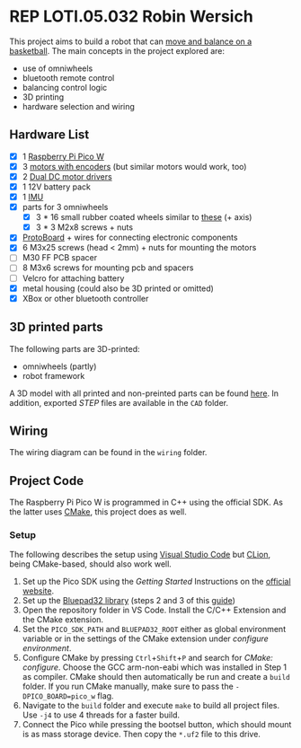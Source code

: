 # REP LOTI.05.032 Robin Wersich

This project aims to build a robot that can [move and balance on a basketball](https://www.youtube.com/watch?v=eqhnZmMAU6M).
The main concepts in the project explored are:

- use of omniwheels
- bluetooth remote control
- balancing control logic
- 3D printing
- hardware selection and wiring

## Hardware List

- [x] 1 [Raspberry Pi Pico W](https://www.raspberrypi.com/products/raspberry-pi-pico/)
- [x] 3 [motors with encoders](https://gopigo.io/gopigo3-motor-replacement-kit/) (but similar motors would work, too)
- [x] 2 [Dual DC motor drivers](https://www.tme.eu/ee/en/details/df-dri0044/motor-control-modules/dfrobot/dri0044/)
- [x] 1 12V battery pack
- [x] 1 [IMU](https://www.pololu.com/product/2863)
- [x] parts for 3 omniwheels
  - [x] 3 \* 16 small rubber coated wheels similar to [these](https://www.aliexpress.com/item/2054027643.html) (+ axis)
  - [x] 3 \* 3 M2x8 screws + nuts
- [x] [ProtoBoard](https://www.dfrobot.com/product-660.html) + wires for connecting electronic components
- [x] 6 M3x25 screws (head < 2mm) + nuts for mounting the motors
- [ ] M30 FF PCB spacer
- [ ] 8 M3x6 screws for mounting pcb and spacers
- [ ] Velcro for attaching battery
- [x] metal housing (could also be 3D printed or omitted)
- [x] XBox or other bluetooth controller

## 3D printed parts

The following parts are 3D-printed:

- omniwheels (partly)
- robot framework

A 3D model with all printed and non-preinted parts can be found [here](https://cad.onshape.com/documents/aef269c9421a5698f51293a2/w/28d1817e881a7e140ad68222/e/52373abffadf50390ef456f1).
In addition, exported _STEP_ files are available in the `CAD` folder.

## Wiring

The wiring diagram can be found in the `wiring` folder.

## Project Code

The Raspberry Pi Pico W is programmed in C++ using the official SDK. As the latter uses [CMake](https://cmake.org/), this project does as well.

### Setup

The following describes the setup using [Visual Studio Code](https://code.visualstudio.com/) but [CLion](https://www.jetbrains.com/de-de/clion/), being CMake-based, should also work well.

1. Set up the Pico SDK using the _Getting Started_ Instructions on the [official website](https://www.raspberrypi.com/documentation/microcontrollers/raspberry-pi-pico.html).
1. Set up the [Bluepad32 library](https://github.com/ricardoquesada/bluepad32) (steps 2 and 3 of this [guide](https://bluepad32.readthedocs.io/en/latest/plat_picow/))
1. Open the repository folder in VS Code. Install the C/C++ Extension and the CMake extension.
1. Set the `PICO_SDK_PATH` and `BLUEPAD32_ROOT` either as global environment variable or in the settings of the CMake extension under _configure environment_.
1. Configure CMake by pressing `Ctrl`+`Shift`+`P` and search for _CMake: configure_. Choose the GCC arm-non-eabi which was installed in Step 1 as compiler. CMake should then automatically be run and create a `build` folder.
   If you run CMake manually, make sure to pass the `-DPICO_BOARD=pico_w` flag.
1. Navigate to the `build` folder and execute `make` to build all project files. Use `-j4` to use 4 threads for a faster build.
1. Connect the Pico while pressing the bootsel button, which should mount is as mass storage device. Then copy the `*.uf2` file to this drive.
